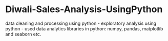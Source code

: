 # Diwali-Sales-Analysis-UsingPython
data cleaning and processing using python - exploratory analysis using python - used data analytics libraries in python: numpy, pandas, matplotlib and seaborn etc.
